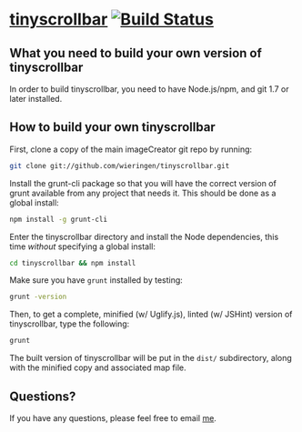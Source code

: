 [tinyscrollbar](http://baijs.com/tinyscrollbar) [![Build Status](https://secure.travis-ci.org/wieringen/tinyscrollbar.png?branch=master)](http://travis-ci.org/wieringen/tinyscrollbar)
==================================================

What you need to build your own version of tinyscrollbar
--------------------------------------

In order to build tinyscrollbar, you need to have Node.js/npm, and git 1.7 or later installed.


How to build your own tinyscrollbar
----------------------------

First, clone a copy of the main imageCreator git repo by running:

```bash
git clone git://github.com/wieringen/tinyscrollbar.git
```

Install the grunt-cli package so that you will have the correct version of grunt available from any project that needs it. This should be done as a global install:

```bash
npm install -g grunt-cli
```

Enter the tinyscrollbar directory and install the Node dependencies, this time *without* specifying a global install:

```bash
cd tinyscrollbar && npm install
```

Make sure you have `grunt` installed by testing:

```bash
grunt -version
```

Then, to get a complete, minified (w/ Uglify.js), linted (w/ JSHint) version of tinyscrollbar, type the following:

```bash
grunt
```

The built version of tinyscrollbar will be put in the `dist/` subdirectory, along with the minified copy and associated map file.


Questions?
----------

If you have any questions, please feel free to email [me](mailto:wieringen@gmail.com).


